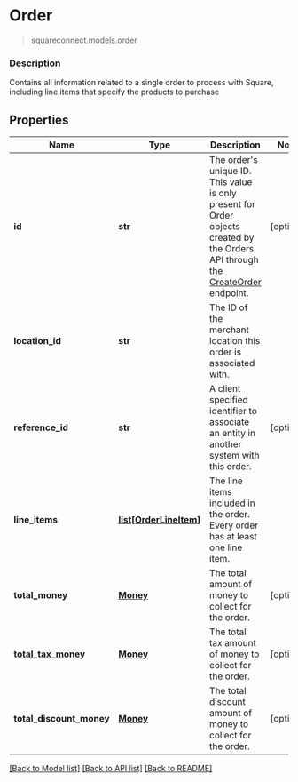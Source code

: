 # Order
> squareconnect.models.order

### Description

Contains all information related to a single order to process with Square, including line items that specify the products to purchase

## Properties
Name | Type | Description | Notes
------------ | ------------- | ------------- | -------------
**id** | **str** | The order&#39;s unique ID.  This value is only present for Order objects created by the Orders API through the [CreateOrder](#endpoint-createorder) endpoint. | [optional] 
**location_id** | **str** | The ID of the merchant location this order is associated with. | 
**reference_id** | **str** | A client specified identifier to associate an entity in another system with this order. | [optional] 
**line_items** | [**list[OrderLineItem]**](OrderLineItem.md) | The line items included in the order. Every order has at least one line item. | 
**total_money** | [**Money**](Money.md) | The total amount of money to collect for the order. | [optional] 
**total_tax_money** | [**Money**](Money.md) | The total tax amount of money to collect for the order. | [optional] 
**total_discount_money** | [**Money**](Money.md) | The total discount amount of money to collect for the order. | [optional] 

[[Back to Model list]](../README.md#documentation-for-models) [[Back to API list]](../README.md#documentation-for-api-endpoints) [[Back to README]](../README.md)


